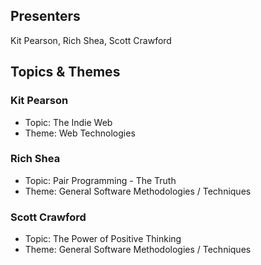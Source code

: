 ## Presenters

Kit Pearson, Rich Shea, Scott Crawford

## Topics & Themes

### Kit Pearson

* Topic: The Indie Web
* Theme: Web Technologies

### Rich Shea

* Topic: Pair Programming - The Truth
* Theme: General Software Methodologies / Techniques

### Scott Crawford

* Topic: The Power of Positive Thinking
* Theme: General Software Methodologies / Techniques
